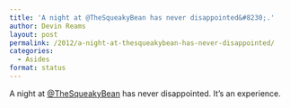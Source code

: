 ```yaml
---
title: 'A night at @TheSqueakyBean has never disappointed&#8230;.'
author: Devin Reams
layout: post
permalink: /2012/a-night-at-thesqueakybean-has-never-disappointed/
categories:
  - Asides
format: status
---
```

A night at [@TheSqueakyBean][1] has never disappointed. It&#8217;s an experience.

 [1]: http://twitter.com/TheSqueakyBean